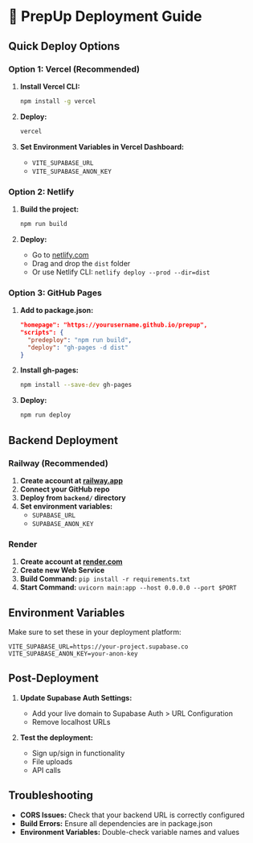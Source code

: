 # 🚀 PrepUp Deployment Guide

## Quick Deploy Options

### Option 1: Vercel (Recommended)

1. **Install Vercel CLI:**
   ```bash
   npm install -g vercel
   ```

2. **Deploy:**
   ```bash
   vercel
   ```

3. **Set Environment Variables in Vercel Dashboard:**
   - `VITE_SUPABASE_URL`
   - `VITE_SUPABASE_ANON_KEY`

### Option 2: Netlify

1. **Build the project:**
   ```bash
   npm run build
   ```

2. **Deploy:**
   - Go to [netlify.com](https://netlify.com)
   - Drag and drop the `dist` folder
   - Or use Netlify CLI: `netlify deploy --prod --dir=dist`

### Option 3: GitHub Pages

1. **Add to package.json:**
   ```json
   "homepage": "https://yourusername.github.io/prepup",
   "scripts": {
     "predeploy": "npm run build",
     "deploy": "gh-pages -d dist"
   }
   ```

2. **Install gh-pages:**
   ```bash
   npm install --save-dev gh-pages
   ```

3. **Deploy:**
   ```bash
   npm run deploy
   ```

## Backend Deployment

### Railway (Recommended)

1. **Create account at [railway.app](https://railway.app)**
2. **Connect your GitHub repo**
3. **Deploy from `backend/` directory**
4. **Set environment variables:**
   - `SUPABASE_URL`
   - `SUPABASE_ANON_KEY`

### Render

1. **Create account at [render.com](https://render.com)**
2. **Create new Web Service**
3. **Build Command:** `pip install -r requirements.txt`
4. **Start Command:** `uvicorn main:app --host 0.0.0.0 --port $PORT`

## Environment Variables

Make sure to set these in your deployment platform:

```
VITE_SUPABASE_URL=https://your-project.supabase.co
VITE_SUPABASE_ANON_KEY=your-anon-key
```

## Post-Deployment

1. **Update Supabase Auth Settings:**
   - Add your live domain to Supabase Auth > URL Configuration
   - Remove localhost URLs

2. **Test the deployment:**
   - Sign up/sign in functionality
   - File uploads
   - API calls

## Troubleshooting

- **CORS Issues:** Check that your backend URL is correctly configured
- **Build Errors:** Ensure all dependencies are in package.json
- **Environment Variables:** Double-check variable names and values 